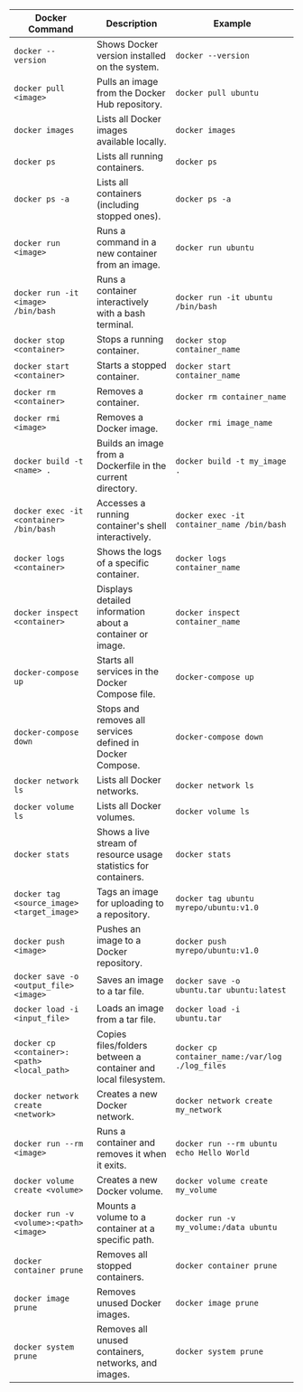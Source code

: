 | **Docker Command**                   | **Description**                                              | **Example**                                                   |
|--------------------------------------|--------------------------------------------------------------|---------------------------------------------------------------|
| `docker --version`                   | Shows Docker version installed on the system.                | `docker --version`                                             |
| `docker pull <image>`                | Pulls an image from the Docker Hub repository.               | `docker pull ubuntu`                                           |
| `docker images`                      | Lists all Docker images available locally.                   | `docker images`                                                |
| `docker ps`                          | Lists all running containers.                                | `docker ps`                                                    |
| `docker ps -a`                       | Lists all containers (including stopped ones).               | `docker ps -a`                                                 |
| `docker run <image>`                 | Runs a command in a new container from an image.             | `docker run ubuntu`                                            |
| `docker run -it <image> /bin/bash`   | Runs a container interactively with a bash terminal.         | `docker run -it ubuntu /bin/bash`                              |
| `docker stop <container>`            | Stops a running container.                                   | `docker stop container_name`                                   |
| `docker start <container>`           | Starts a stopped container.                                  | `docker start container_name`                                  |
| `docker rm <container>`              | Removes a container.                                         | `docker rm container_name`                                     |
| `docker rmi <image>`                 | Removes a Docker image.                                      | `docker rmi image_name`                                        |
| `docker build -t <name> .`           | Builds an image from a Dockerfile in the current directory.   | `docker build -t my_image .`                                   |
| `docker exec -it <container> /bin/bash`| Accesses a running container's shell interactively.          | `docker exec -it container_name /bin/bash`                     |
| `docker logs <container>`            | Shows the logs of a specific container.                      | `docker logs container_name`                                   |
| `docker inspect <container>`         | Displays detailed information about a container or image.    | `docker inspect container_name`                                |
| `docker-compose up`                  | Starts all services in the Docker Compose file.              | `docker-compose up`                                            |
| `docker-compose down`                | Stops and removes all services defined in Docker Compose.    | `docker-compose down`                                          |
| `docker network ls`                  | Lists all Docker networks.                                   | `docker network ls`                                            |
| `docker volume ls`                   | Lists all Docker volumes.                                    | `docker volume ls`                                             |
| `docker stats`                       | Shows a live stream of resource usage statistics for containers.| `docker stats`                                                |
| `docker tag <source_image> <target_image>`| Tags an image for uploading to a repository.             | `docker tag ubuntu myrepo/ubuntu:v1.0`                         |
| `docker push <image>`                | Pushes an image to a Docker repository.                      | `docker push myrepo/ubuntu:v1.0`                               |
| `docker save -o <output_file> <image>`| Saves an image to a tar file.                                | `docker save -o ubuntu.tar ubuntu:latest`                      |
| `docker load -i <input_file>`        | Loads an image from a tar file.                              | `docker load -i ubuntu.tar`                                    |
| `docker cp <container>:<path> <local_path>` | Copies files/folders between a container and local filesystem.| `docker cp container_name:/var/log ./log_files`               |
| `docker network create <network>`    | Creates a new Docker network.                                | `docker network create my_network`                             |
| `docker run --rm <image>`            | Runs a container and removes it when it exits.               | `docker run --rm ubuntu echo Hello World`                      |
| `docker volume create <volume>`      | Creates a new Docker volume.                                 | `docker volume create my_volume`                               |
| `docker run -v <volume>:<path> <image>`| Mounts a volume to a container at a specific path.          | `docker run -v my_volume:/data ubuntu`                         |
| `docker container prune`             | Removes all stopped containers.                              | `docker container prune`                                       |
| `docker image prune`                 | Removes unused Docker images.                                | `docker image prune`                                           |
| `docker system prune`                | Removes all unused containers, networks, and images.         | `docker system prune`                                          |
